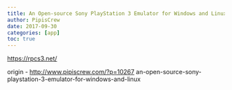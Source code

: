 ```yaml
---
title: An Open-source Sony PlayStation 3 Emulator for Windows and Linux
author: PipisCrew
date: 2017-09-30
categories: [app]
toc: true
---
```


https://rpcs3.net/

origin - http://www.pipiscrew.com/?p=10267 an-open-source-sony-playstation-3-emulator-for-windows-and-linux